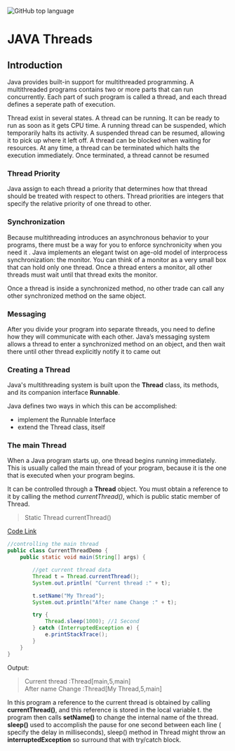 ![GitHub top language](https://img.shields.io/github/languages/top/balajidontul/Threads?color=yellow)
# JAVA Threads
## Introduction 
Java provides built-in support for multithreaded programming. A multithreaded programs contains two or more parts that can run concurrently. Each part of such program is called a thread, and each thread defines a seperate path of execution.

Thread exist in several states. A thread can be running. It can be ready to run as soon as it gets CPU time. A running thread can be suspended, which temporarily halts its activity. A suspended thread can be resumed, allowing it to pick up where it left off. A thread can be blocked when waiting for resources. At any time, a thread can be terminated which halts the execution immediately. Once terminated, a thread cannot be resumed 

### Thread Priority 
Java assign to each thread a priority that determines how that thread should be treated with respect to others. Thread priorities are integers that specify the relative priority of one thread to other.

### Synchronization
Because multithreading introduces an asynchronous behavior to your programs, there must be a way for you to enforce synchronicity when you need it . Java implements an elegant twist on age-old model of interprocess synchronization: the monitor. You can think of a monitor as a very small box that can hold only one thread. Once a thread enters a monitor, all other threads must wait until that thread exits the monitor.

Once a thread is inside a synchronized method, no other trade can call any other synchronized method on the same object.

### Messaging 
After you divide your program into separate threads, you need to define how they will communicate with each other. Java’s messaging system allows a thread to enter a synchronized method  on an object, and then wait there until other thread explicitly notify it to came out

### Creating a Thread
Java's multithreading system is built upon the **Thread** class, its methods, and its companion interface **Runnable**.

Java defines two ways in which this can be accomplished:
- implement the Runnable Interface
- extend the Thread class, itself

### The main Thread
When a Java program starts up, one thread begins running immediately. This is usually called the main thread of your program, because it is the one that is executed when your program begins.

It can be controlled through a **Thread** object. You must obtain a reference to it by calling the method *currentThread()*, which is public static member of Thread.

> Static Thread currentThread()

[Code Link](https://github.com/balajidontul/Threads/blob/e9a4ea2ce1348a8ae940c318b99c6d43e4de4b1a/Examples/CurrentThreadDemo.java)

```java
//controlling the main thread
public class CurrentThreadDemo {
    public static void main(String[] args) {

        //get current thread data
        Thread t = Thread.currentThread();
        System.out.println( "Current thread :" + t);

        t.setName("My Thread");
        System.out.println("After name Change :" + t);

        try {
            Thread.sleep(1000); //1 Second
        } catch (InterruptedException e) {
            e.printStackTrace();
        }
    }
}
```
Output:
> Current thread :Thread[main,5,main] <br> After name Change :Thread[My Thread,5,main]


In this program a reference to the current thread is obtained by calling **currentThread()**, and this reference is stored in the local variable t. the program then calls **setName()** to change the internal name of the thread. **sleep()** used to accomplish the pause for one second between each line ( specify the delay in milliseconds), sleep() method in Thread might throw an **interruptedException** so surround that with try/catch block.


